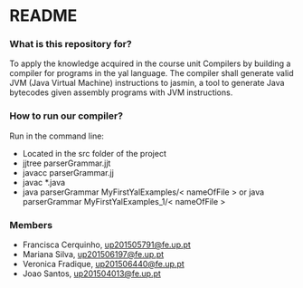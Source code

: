 # README #

### What is this repository for? ###

To apply the knowledge acquired in the course unit Compilers by building a compiler for programs in the yal language. 
The compiler shall generate valid JVM (Java Virtual Machine) instructions to jasmin, a tool to generate Java bytecodes given assembly programs
with JVM instructions.

### How to run our compiler? ###

Run in the command line:

* Located in the src folder of the project
* jjtree parserGrammar.jjt
* javacc parserGrammar.jj
* javac *.java
* java parserGrammar MyFirstYalExamples/< nameOfFile > or java parserGrammar MyFirstYalExamples_1/< nameOfFile >

### Members ###

* Francisca Cerquinho, up201505791@fe.up.pt
* Mariana Silva, up201506197@fe.up.pt
* Veronica Fradique, up201506440@fe.up.pt
* Joao Santos, up201504013@fe.up.pt